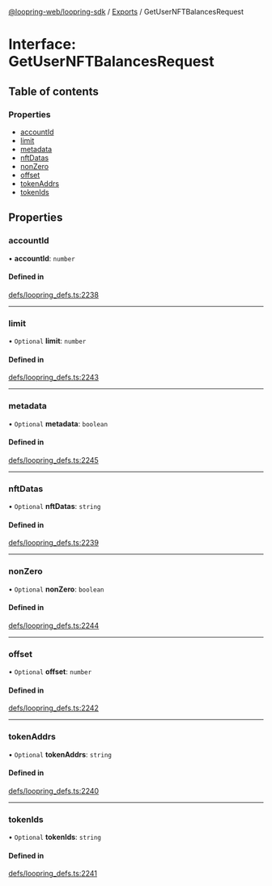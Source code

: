 [@loopring-web/loopring-sdk](../README.md) / [Exports](../modules.md) / GetUserNFTBalancesRequest

# Interface: GetUserNFTBalancesRequest

## Table of contents

### Properties

- [accountId](GetUserNFTBalancesRequest.md#accountid)
- [limit](GetUserNFTBalancesRequest.md#limit)
- [metadata](GetUserNFTBalancesRequest.md#metadata)
- [nftDatas](GetUserNFTBalancesRequest.md#nftdatas)
- [nonZero](GetUserNFTBalancesRequest.md#nonzero)
- [offset](GetUserNFTBalancesRequest.md#offset)
- [tokenAddrs](GetUserNFTBalancesRequest.md#tokenaddrs)
- [tokenIds](GetUserNFTBalancesRequest.md#tokenids)

## Properties

### accountId

• **accountId**: `number`

#### Defined in

[defs/loopring_defs.ts:2238](https://github.com/Loopring/loopring_sdk/blob/edf273a/src/defs/loopring_defs.ts#L2238)

___

### limit

• `Optional` **limit**: `number`

#### Defined in

[defs/loopring_defs.ts:2243](https://github.com/Loopring/loopring_sdk/blob/edf273a/src/defs/loopring_defs.ts#L2243)

___

### metadata

• `Optional` **metadata**: `boolean`

#### Defined in

[defs/loopring_defs.ts:2245](https://github.com/Loopring/loopring_sdk/blob/edf273a/src/defs/loopring_defs.ts#L2245)

___

### nftDatas

• `Optional` **nftDatas**: `string`

#### Defined in

[defs/loopring_defs.ts:2239](https://github.com/Loopring/loopring_sdk/blob/edf273a/src/defs/loopring_defs.ts#L2239)

___

### nonZero

• `Optional` **nonZero**: `boolean`

#### Defined in

[defs/loopring_defs.ts:2244](https://github.com/Loopring/loopring_sdk/blob/edf273a/src/defs/loopring_defs.ts#L2244)

___

### offset

• `Optional` **offset**: `number`

#### Defined in

[defs/loopring_defs.ts:2242](https://github.com/Loopring/loopring_sdk/blob/edf273a/src/defs/loopring_defs.ts#L2242)

___

### tokenAddrs

• `Optional` **tokenAddrs**: `string`

#### Defined in

[defs/loopring_defs.ts:2240](https://github.com/Loopring/loopring_sdk/blob/edf273a/src/defs/loopring_defs.ts#L2240)

___

### tokenIds

• `Optional` **tokenIds**: `string`

#### Defined in

[defs/loopring_defs.ts:2241](https://github.com/Loopring/loopring_sdk/blob/edf273a/src/defs/loopring_defs.ts#L2241)
